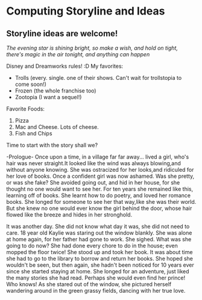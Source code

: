# Computing Storyline and Ideas
## Storyline ideas are welcome!

*The evening star is shining bright, so make a wish, and hold on tight,*
*there's magic in the air tonight,*
*and anything can happen*

Disney and Dreamworks rules! :D
My favorites:
* Trolls (every. single. one of their shows. Can't wait for trollstopia to come soon!)
* Frozen (the whole franchise too)
* Zootopia (I want a sequel!)

Favorite Foods:
1. Pizza 
2. Mac and Cheese. Lots of cheese.
3. Fish and Chips 

Time to start with the story shall we?

-Prologue-
Once upon a time, in a village far far away... lived a girl, who's hair was never straight.It looked like the wind was always blowing,and without anyone knowing.
She was ostracized for her looks,and ridiculed for her love of books.
Once a confident girl was now ashamed. Was she pretty, or was she fake?
She avoided going out, and hid in her house, for she thought no one would want to see her.
For ten years she remained like this, learning off of books.
She learnt how to do poetry, and loved her romance books.
She longed for someone to see her that way,like she was their world.
But she knew no one would ever know the girl behind the door,
whose hair flowed like the breeze and hides in her stronghold.

It was another day. She did not know what day it was, she did not need to care. 18 year old Kaylie was staring out the window blankly. She was alone at home again, for her father had gone to work.
She sighed. What was she going to do now? She had done every chore to do in the house; even mopped the floor twice!
She stood up and took her book. It was about time she had to go to the library to borrow and return her books. She hoped she wouldn't be seen, but then again, she hadn't been noticed for 10 years ever since she started staying at home. She longed for an adventure, just liked the many stories she had read. Perhaps she would even find her prince! Who knows! As she stared out of the window, she pictured herself wandering around in the green grassy fields, dancing with her true love.
